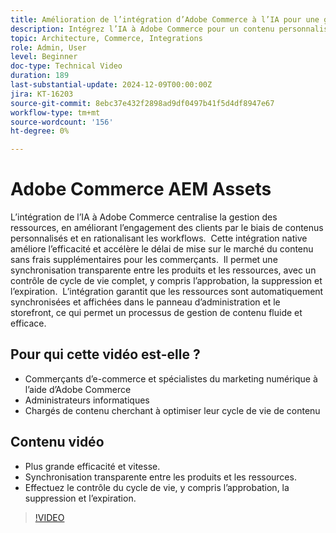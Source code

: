 ```yaml
---
title: Amélioration de l’intégration d’Adobe Commerce à l’IA pour une gestion simplifiée des ressources
description: Intégrez l’IA à Adobe Commerce pour un contenu personnalisé, des workflows rationalisés et un contrôle complet du cycle de vie des ressources.
topic: Architecture, Commerce, Integrations
role: Admin, User
level: Beginner
doc-type: Technical Video
duration: 189
last-substantial-update: 2024-12-09T00:00:00Z
jira: KT-16203
source-git-commit: 8ebc37e432f2898ad9df0497b41f5d4df8947e67
workflow-type: tm+mt
source-wordcount: '156'
ht-degree: 0%

---
```



# Adobe Commerce AEM Assets

L’intégration de l’IA à Adobe Commerce centralise la gestion des ressources, en améliorant l’engagement des clients par le biais de contenus personnalisés et en rationalisant les workflows. &#x200B; Cette intégration native améliore l’efficacité et accélère le délai de mise sur le marché du contenu sans frais supplémentaires pour les commerçants. &#x200B; Il permet une synchronisation transparente entre les produits et les ressources, avec un contrôle de cycle de vie complet, y compris l’approbation, la suppression et l’expiration. &#x200B; L’intégration garantit que les ressources sont automatiquement synchronisées et affichées dans le panneau d’administration et le storefront, ce qui permet un processus de gestion de contenu fluide et efficace. &#x200B;

## Pour qui cette vidéo est-elle ?

- Commerçants d’e-commerce et spécialistes du marketing numérique à l’aide d’Adobe Commerce
- Administrateurs informatiques
- Chargés de contenu cherchant à optimiser leur cycle de vie de contenu

## Contenu vidéo

- Plus grande efficacité et vitesse. &#x200B;
- Synchronisation transparente entre les produits et les ressources. &#x200B;
- Effectuez le contrôle du cycle de vie, y compris l’approbation, la suppression et l’expiration. &#x200B;

>[!VIDEO](https://video.tv.adobe.com/v/3434076?learn=on)